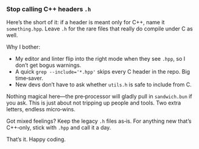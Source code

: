 ### Stop calling C++ headers `.h`

Here’s the short of it: if a header is meant only for C++, name it `something.hpp`. Leave `.h` for the rare files that really do compile under C as well.

Why I bother:
- My editor and linter flip into the right mode when they see `.hpp`, so I don’t get bogus warnings.
- A quick `grep --include='*.hpp'` skips every C header in the repo. Big time‑saver.
- New devs don’t have to ask whether `utils.h` is safe to include from C.

Nothing magical here—the pre‑processor will gladly pull in `sandwich.bun` if you ask. This is just about not tripping up people and tools. Two extra letters, endless micro‑wins.

Got mixed feelings? Keep the legacy `.h` files as‑is. For anything new that’s C++‑only, stick with `.hpp` and call it a day.

That’s it. Happy coding.

